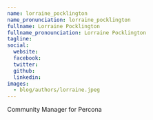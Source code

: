 ```yaml
---
name: lorraine_pocklington
name_pronunciation: lorraine_pocklington
fullname: Lorraine Pocklington
fullname_pronounciation: Lorraine Pocklington
tagline: 
social:
  website: 
  facebook:
  twitter:
  github: 
  linkedin: 
images:
  - blog/authors/lorraine.jpeg
---
```


Community Manager for Percona
